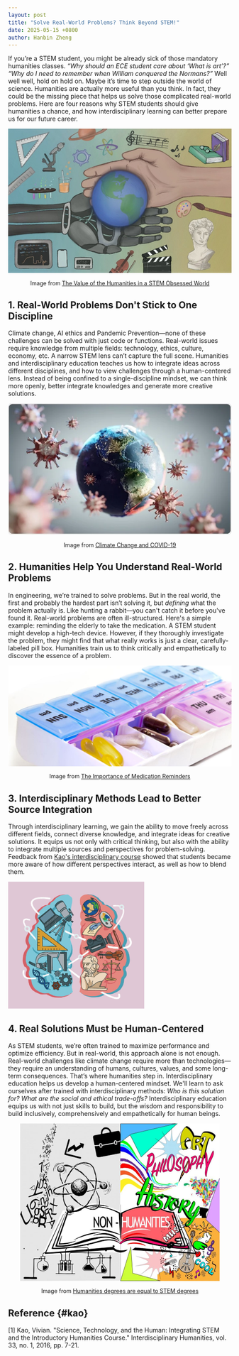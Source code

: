 ```yaml
---
layout: post
title: "Solve Real-World Problems? Think Beyond STEM!"
date: 2025-05-15 +0800
author: Hanbin Zheng
---
```


If you’re a STEM student, you might be already sick of those mandatory humanities classes. *“Why should an ECE student care about ‘What is art’?”* *“Why do I need to remember when William conquered the Normans?”* Well well well, hold on hold on. Maybe it’s time to step outside the world of science. Humanities are actually more useful than you think. In fact, they could be the missing piece that helps us solve those complicated real-world problems. Here are four reasons why STEM students should give humanities a chance, and how interdisciplinary learning can better prepare us for our future career. 

<div align="center">
  <img src="/assets/img/2025-05-15-rhet-genre-remix/image4.jpg" style="zoom:80%;" alt="Humanities in STEM image" />
  <p style="font-size:0.9em;">
    Image from <a href="https://highlandpiper-sc.com/1817/interest/the-value-of-the-humanities-in-a-stem-obsessed-world/" target="_blank">
    The Value of the Humanities in a STEM Obsessed World</a>
  </p>
</div>

## 1. Real-World Problems Don't Stick to One Discipline

Climate change, AI ethics and Pandemic Prevention—none of these challenges can be solved with just code or functions. Real-world issues require knowledge from multiple fields: technology, ethics, culture, economy, etc. A narrow STEM lens can’t capture the full scene. Humanities and interdisciplinary education teaches us how to integrate ideas across different disciplines, and how to view challenges through a human-centered lens. Instead of being confined to a single-discipline mindset, we can think more openly, better integrate knowledges and generate more creative solutions.

<div align="center">
  <img src="/assets/img/2025-05-15-rhet-genre-remix/image6.webp" style="zoom:80%;" alt="Climate Changes and COVID-19" />
  <p style="font-size:0.9em;">
    Image from <a href="https://www.news-medical.net/health/Climate-Change-and-COVID-19.aspx" target="_blank">
    Climate Change and COVID-19</a>
  </p>
</div>



## 2. Humanities Help You Understand Real-World Problems

In engineering, we’re trained to solve problems. But in the real world, the first and probably the hardest part isn’t solving it, but *defining* what the problem actually is. Like hunting a rabbit––you can't catch it before you've found it. Real-world problems are often ill-structured. Here's a simple example: reminding the elderly to take the medication. A STEM student might develop a high-tech device. However, if they thoroughly investigate the problem, they might find that what really works is just a clear, carefully-labeled pill box. Humanities train us to think critically and empathetically to discover the essence of a problem.

<div align="center">
  <img src="/assets/img/2025-05-15-rhet-genre-remix/image3.jpg" style="zoom:60%;" alt="Pill Box" />
  <p style="font-size:0.9em;">
    Image from <a href="https://www.homewatchcaregivers.com/blog/caregivers/the-importance-of-medication-reminders/" target="_blank">
    The Importance of Medication Reminders</a>
  </p>
</div>

## 3. Interdisciplinary Methods Lead to Better Source Integration

Through interdisciplinary learning, we gain the ability to move freely across different fields, connect diverse knowledge, and integrate ideas for creative solutions. It equips us not only with critical thinking, but also with the ability to integrate multiple sources and perspectives for problem-solving. Feedback from [Kao's interdisciplinary course](#kao) showed that students became more aware of how different perspectives interact, as well as how to blend them. 

<img src="/assets/img/2025-05-15-rhet-genre-remix/image2.jpeg" style="zoom:30%;" alt="Interdisciplinary teamwork" />

## 4. Real Solutions Must be Human-Centered

As STEM students, we’re often trained to maximize performance and optimize efficiency. But in real-world, this approach alone is not enough. Real-world challenges like climate change require more than technologies—they require an understanding of humans, cultures, values, and some long-term consequences. That’s where humanities step in. Interdisciplinary education helps us develop a human-centered mindset. We'll learn to ask ourselves after trained with interdisciplinary methods: *Who is this solution for? What are the social and ethical trade-offs?* Interdisciplinary education equips us with not just skills to build, but the wisdom and responsibility to build inclusively, comprehensively and empathetically for human beings.

<div align="center">
  <img src="/assets/img/2025-05-15-rhet-genre-remix/image1.jpg" style="zoom:50%;" alt="Illustration of humanities and STEM equality" />
  <p style="font-size:0.9em;">
    Image from <a href="https://ulmhawkeyeonline.com/25706/opinion/humanities-degrees-are-equal-to-stem-degrees/" target="_blank">
    Humanities degrees are equal to STEM degrees</a>
  </p>
</div>



## Reference {#kao}

[1] Kao, Vivian. "Science, Technology, and the Human: Integrating STEM and the Introductory Humanities Course." Interdisciplinary Humanities, vol. 33, no. 1, 2016, pp. 7-21. 
